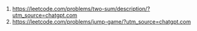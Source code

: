 1. https://leetcode.com/problems/two-sum/description/?utm_source=chatgpt.com
2. https://leetcode.com/problems/jump-game/?utm_source=chatgpt.com
